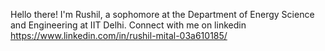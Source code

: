 Hello there! I'm Rushil, a sophomore at the Department of Energy Science and Engineering at IIT Delhi.
Connect with me on linkedin https://www.linkedin.com/in/rushil-mital-03a610185/ 


